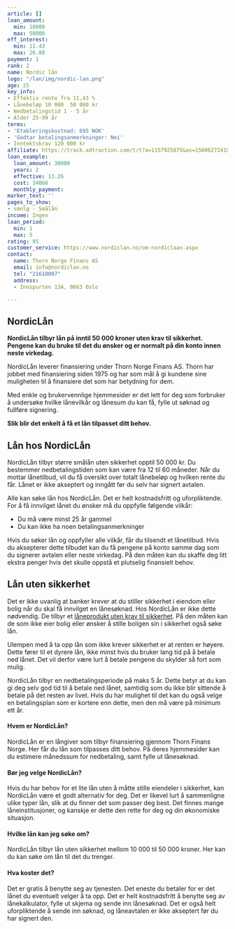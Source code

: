 ```yaml
---
article: []
loan_amount:
  min: 10000
  max: 50000
eff_interest:
  min: 11.43
  max: 26.88
payment: 1
rank: 2
name: Nordic lån
logo: "/lan/img/nordic-lan.png"
age: 25
key_info:
- Effektiv rente fra 11,43 %
- Lånebeløp 10 000  50 000 kr
- Nedbetalingstid 1 - 5 år
- Alder 25-99 år
terms:
- 'Etableringskostnad: 695 NOK'
- 'Godtar betalingsanmerkninger: Nei'
- Inntektskrav 120 000 kr
affiliate: https://track.adtraction.com/t/t?a=1157925875&as=1560627241&t=2&tk=1
loan_example:
  loan_amount: 30000
  years: 2
  effective: 13.26
  cost: 34066
  monthly_payment: 
marker_text: ''
pages_to_show:
- smnlg - Smålån
income: Ingen
loan_period:
  min: 1
  max: 5
rating: 95
customer_service: https://www.nordiclan.no/om-nordiclaan.aspx
contact:
  name: Thorn Norge Finans AS
  email: info@nordiclan.no
  tel: "21610007"
  address:
  - Innspurten 13A, 0663 Oslo

---
```

## NordicLån

**NordicLån tilbyr lån på inntil 50 000 kroner uten krav til sikkerhet. Pengene kan du bruke til det du ønsker og er normalt på din konto innen neste virkedag.**

NordicLån leverer finansiering under Thorn Norge Finans AS. Thorn har jobbet med finansiering siden 1975 og har som mål å gi kundene sine muligheten til å finansiere det som har betydning for dem.

Med enkle og brukervennlige hjemmesider er det lett for deg som forbruker å undersøke hvilke lånevilkår og lånesum du kan få, fylle ut søknad og fullføre signering.

**Slik blir det enkelt å få et lån tilpasset ditt behov.**

## Lån hos NordicLån

NordicLån tilbyr større smålån uten sikkerhet opptil 50 000 kr. Du bestemmer nedbetalingstiden som kan være fra 12 til 60 måneder. Når du mottar lånetilbud, vil du få oversikt over totalt lånebeløp og hvilken rente du får. Lånet er ikke akseptert og inngått før du selv har signert avtalen.

Alle kan søke lån hos NordicLån. Det er helt kostnadsfritt og uforpliktende. For å få innvilget lånet du ønsker må du oppfylle følgende vilkår:

* Du må være minst 25 år gammel
* Du kan ikke ha noen betalingsanmerkninger

Hvis du søker lån og oppfyller alle vilkår, får du tilsendt et lånetilbud. Hvis du aksepterer dette tilbudet kan du få pengene på konto samme dag som du signerer avtalen eller neste virkedag. På den måten kan du skaffe deg litt ekstra penger hvis det skulle oppstå et plutselig finansielt behov.

## Lån uten sikkerhet

Det er ikke uvanlig at banker krever at du stiller sikkerhet i eiendom eller bolig når du skal få innvilget en lånesøknad. Hos NordicLån er ikke dette nødvendig. De tilbyr et [låneprodukt uten krav til sikkerhet](https://www.dagbladet.no/forbrukslan/lan-uten-sikkerhet). På den måten kan de som ikke eier bolig eller ønsker å stille boligen sin i sikkerhet også søke lån.

Ulempen med å ta opp lån som ikke krever sikkerhet er at renten er høyere. Dette fører til et dyrere lån, ikke minst hvis du bruker lang tid på å betale ned lånet. Det vil derfor være lurt å betale pengene du skylder så fort som mulig.

NordicLån tilbyr en nedbetalingsperiode på maks 5 år. Dette betyr at du kan gi deg selv god tid til å betale ned lånet, samtidig som du ikke blir sittende å betale på det resten av livet. Hvis du har mulighet til det kan du også velge en betalingsplan som er kortere enn dette, men den må være på minimum ett år.

#### Hvem er NordicLån?

NordicLån er en långiver som tilbyr finansiering gjennom Thorn Finans Norge. Her får du lån som tilpasses ditt behov. På deres hjemmesider kan du estimere månedssum for nedbetaling, samt fylle ut lånesøknad.

#### Bør jeg velge NordicLån?

Hvis du har behov for et lite lån uten å måtte stille eiendeler i sikkerhet, kan NordicLån være et godt alternativ for deg. Det er likevel lurt å sammenligne ulike typer lån, slik at du finner det som passer deg best. Det finnes mange låneinstitusjoner, og kanskje er dette den rette for deg og din økonomiske situasjon.

#### Hvilke lån kan jeg søke om?

NordicLån tilbyr lån uten sikkerhet mellom 10 000 til 50 000 kroner. Her kan du kan søke om lån til det du trenger.

#### Hva koster det?

Det er gratis å benytte seg av tjenesten. Det eneste du betaler for er det lånet du eventuelt velger å ta opp. Det er helt kostnadsfritt å benytte seg av lånekalkulator, fylle ut skjema og sende inn lånesøknad. Det er også helt uforpliktende å sende inn søknad, og låneavtalen er ikke akseptert før du har signert den.